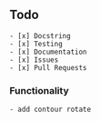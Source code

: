 ## Todo
    - [x] Docstring
    - [x] Testing
    - [x] Documentation
    - [x] Issues
    - [x] Pull Requests

### Functionality
    - add contour rotate
